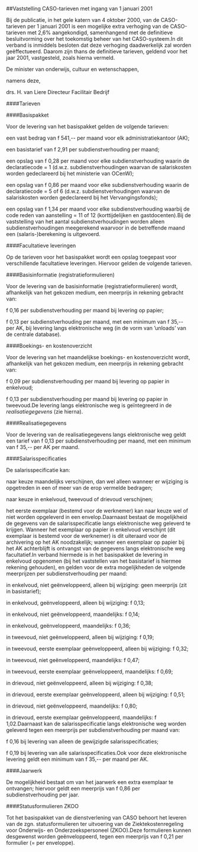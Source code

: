 <meta http-equiv='Content-Type' content='text/html; charset=utf-8' />

##Vaststelling CASO-tarieven met ingang van 1 januari 2001

Bij de publicatie, in het gele katern van 4 oktober 2000, van de CASO-tarieven per 1 januari 2001 is een mogelijke extra verhoging van de CASO-tarieven met 2,6% aangekondigd, samenhangend met de definitieve besluitvorming over het toekomstig beheer van het CASO-systeem.In dit verband is inmiddels besloten dat deze verhoging daadwerkelijk zal worden geëffectueerd. Daarom zijn thans de definitieve tarieven, geldend voor het jaar 2001, vastgesteld, zoals hierna vermeld. 

De 
minister van onderwijs, cultuur en wetenschappen, 

namens deze,

drs. H. van Liere 
Directeur Facilitair Bedrijf 

####Tarieven

####Basispakket

Voor de levering van het basispakket gelden de volgende tarieven:

een vast bedrag van f 541,-- per maand voor elk administratiekantoor (AK);

een basistarief van f 2,91 per subdienstverhouding per maand;

een opslag van f 0,28 per maand voor elke subdienstverhouding waarin de declaratiecode = 1 (d.w.z. subdienstverhoudingen waarvan de salariskosten worden gedeclareerd bij het ministerie van OCenW);

een opslag van f 0,86 per maand voor elke subdienstverhouding waarin de declaratiecode = 5 of 6 (d.w.z. subdienstverhoudingen waarvan de salariskosten worden gedeclareerd bij het Vervangingsfonds);

een opslag van f 1,34 per maand voor elke subdienstverhouding waarbij de code reden van aanstelling = 11 of 12 (korttijdelijken en gastdocenten).Bij de vaststelling van het aantal subdienstverhoudingen worden alleen subdienstverhoudingen meegerekend waarvoor in de betreffende maand een (salaris-)berekening is uitgevoerd.

####Facultatieve leveringen

Op de tarieven voor het basispakket wordt een opslag toegepast voor verschillende facultatieve leveringen. Hiervoor gelden de volgende tarieven.

####Basisinformatie (registratieformulieren)

Voor de levering van de basisinformatie (registratieformulieren) wordt, afhankelijk van het gekozen medium, een meerprijs in rekening gebracht van:

f 0,16 per subdienstverhouding per maand bij levering op papier;

f 0,13 per subdienstverhouding per maand, met een minimum van f 35,-- per AK, bij levering langs elektronische weg (in de vorm van ’unloads’ van de centrale database).

####Boekings- en kostenoverzicht

Voor de levering van het maandelijkse boekings- en kostenoverzicht wordt, afhankelijk van het gekozen medium, een meerprijs in rekening gebracht van:

f 0,09 per subdienstverhouding per maand bij levering op papier in enkelvoud;

f 0,13 per subdienstverhouding per maand bij levering op papier in tweevoud.De levering langs elektronische weg is geïntegreerd in de *realisatiegegevens* (zie hierna).

####Realisatiegegevens

Voor de levering van de realisatiegegevens langs elektronische weg geldt een tarief van f 0,13 per subdienstverhouding per maand, met een minimum van f 35,-- per AK per maand.

####Salarisspecificaties

De salarisspecificatie kan:

naar keuze maandelijks verschijnen, dan wel alleen wanneer er wijziging is opgetreden in een of meer van de erop vermelde bedragen;

naar keuze in enkelvoud, tweevoud of drievoud verschijnen;

het eerste exemplaar (bestemd voor de werknemer) kan naar keuze wel of niet worden opgeleverd in een envelop.Daarnaast bestaat de mogelijkheid de gegevens van de salarisspecificatie langs elektronische weg geleverd te krijgen. Wanneer het exemplaar op papier in enkelvoud verschijnt (dit exemplaar is bestemd voor de werknemer) is dit uiteraard voor de archivering op het AK noodzakelijk; wanneer een exemplaar op papier bij het AK achterblijft is ontvangst van de gegevens langs elektronische weg facultatief.In verband hiermede is in het basispakket de levering in enkelvoud opgenomen (bij het vaststellen van het basistarief is hiermee rekening gehouden), en gelden voor de extra mogelijkheden de volgende meerprijzen per subdienstverhouding per maand:

in enkelvoud, niet geënveloppeerd, alleen bij wijziging: geen meerprijs (zit in basistarief);

in enkelvoud, geënveloppeerd, alleen bij wijziging: f 0,13;

in enkelvoud, niet geënveloppeerd, maandelijks: f 0,14;

in enkelvoud, geënveloppeerd, maandelijks: f 0,36;

in tweevoud, niet geënveloppeerd, alleen bij wijziging: f 0,19;

in tweevoud, eerste exemplaar geënveloppeerd, alleen bij wijziging: f 0,32;

in tweevoud, niet geënveloppeerd, maandelijks: f 0,47;

in tweevoud, eerste exemplaar geënveloppeerd, maandelijks: f 0,69;

in drievoud, niet geënveloppeerd, alleen bij wijziging: f 0,38;

in drievoud, eerste exemplaar geënveloppeerd, alleen bij wijziging: f 0,51;

in drievoud, niet geënveloppeerd, maandelijks: f 0,80;

in drievoud, eerste exemplaar geënveloppeerd, maandelijks: f 1,02.Daarnaast kan de salarisspecificatie langs elektronische weg worden geleverd tegen een meerprijs per subdienstverhouding per maand van:

f 0,16 bij levering van alleen de gewijzigde salarisspecificaties;

f 0,19 bij levering van alle salarisspecificaties.Ook voor deze elektronische levering geldt een minimum van f 35,-- per maand per AK.

####Jaarwerk

De mogelijkheid bestaat om van het jaarwerk een extra exemplaar te ontvangen; hiervoor geldt een meerprijs van f 0,86 per subdienstverhouding per jaar.

####Statusformulieren ZKOO

Tot het basispakket van de dienstverlening van CASO behoort het leveren van de zgn. statusformulieren ter uitvoering van de Ziektekostenregeling voor Onderwijs- en Onderzoekspersoneel (ZKOO).Deze formulieren kunnen desgewenst worden geënveloppeerd, tegen een meerprijs van f 0,21 per formulier (= per enveloppe).

